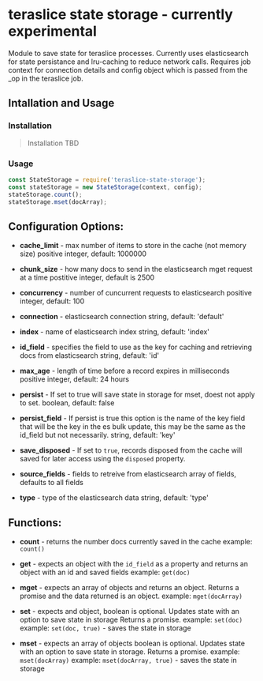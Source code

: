# teraslice state storage - currently experimental

Module to save state for teraslice processes.  Currently uses elasticsearch for
state persistance and lru-caching to reduce network calls.  Requires job context
for connection details and config object which is passed from the _op in the
teraslice job.

## Intallation and Usage

### Installation

> Installation TBD

### Usage

```javascript
const StateStorage = require('teraslice-state-storage');
const stateStorage = new StateStorage(context, config);
stateStorage.count();
stateStorage.mset(docArray);
```

## Configuration Options:

  * __cache_limit__ - max number of items to store in the cache (not memory
    size)
    positive integer, default: 1000000

  * __chunk_size__ - how many docs to send in the elasticsearch mget request at
    a time
    postitive integer, default is 2500

  * __concurrency__ - number of cuncurrent requests to elasticsearch
    positive integer, default: 100

  * __connection__ - elasticsearch connection
    string, default: 'default'

  * __index__ - name of elasticsearch index
    string, default: 'index'

  * __id_field__ - specifies the field to use as the key for caching and
    retrieving docs from elasticsearch
    string, default: 'id'

  * __max_age__ - length of time before a record expires in milliseconds
    positive integer, default: 24 hours

  * __persist__ - If set to true will save state in storage for mset, doest not
    apply to set.
    boolean, default: false

  * __persist_field__ - If persist is true this option is the name of the key
    field that will be the key in the es bulk update, this may be the same as
    the id_field but not necessarily.
    string, default: 'key'

  * __save_disposed__ - If set to `true`, records disposed from the cache will
    saved for later access using the `disposed` property.

  * __source_fields__ - fields to retreive from elasticsearch
    array of fields, defaults to all fields

  * __type__ - type of the elasticsearch data string, default: 'type'


## Functions:

* __count__ - returns the number docs currently saved in the cache
  example: `count()`

* __get__ - expects an object with the `id_field` as a property and returns an
  object with an id and saved fields
  example: `get(doc)`

* __mget__ - expects an array of objects and returns an object.  Returns a
  promise and the data returned is an object.
  example: `mget(docArray)`

* __set__ - expects and object, boolean is optional. Updates state with an
  option to save state in storage
  Returns a promise.
  example: `set(doc)`
  example: `set(doc, true)` - saves the state in storage

* __mset__ - expects an array of objects boolean is optional.  Updates state
  with an option to save state in storage.
  Returns a promise.
  example: `mset(docArray)`
  example: `mset(docArray, true)` - saves the state in storage


